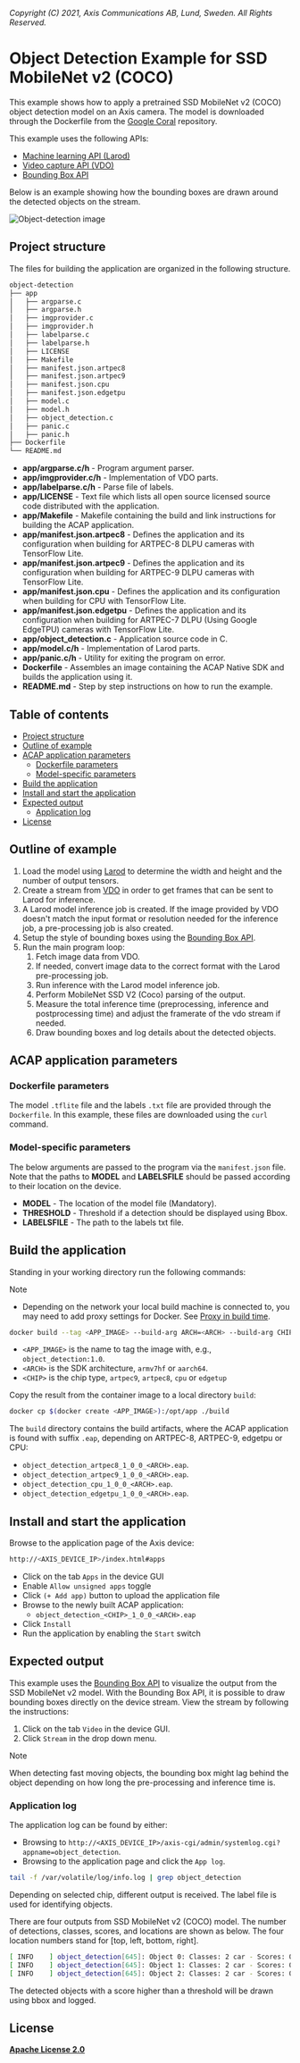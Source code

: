 *Copyright (C) 2021, Axis Communications AB, Lund, Sweden. All Rights Reserved.*
<!-- omit from toc -->
# Object Detection Example for SSD MobileNet v2 (COCO)

This example shows how to apply a pretrained SSD MobileNet v2 (COCO) object detection model on an Axis camera.
The model is downloaded through the Dockerfile from the [Google Coral](https://coral.ai/models/object-detection/) repository.

This example uses the following APIs:

- [Machine learning API (Larod)](https://developer.axis.com/acap/api/native-sdk-api/#machine-learning-api-larod)
- [Video capture API (VDO)](https://developer.axis.com/acap/api/native-sdk-api/#video-capture-api-vdo)
- [Bounding Box API](https://developer.axis.com/acap/api/native-sdk-api/#bounding-box-api)

Below is an example showing how the bounding boxes are drawn around the detected objects on the
stream.

![Object-detection image](object-detection.jpeg)

## Project structure

The files for building the application are organized in the following structure.

```sh
object-detection
├── app
│   ├── argparse.c
│   ├── argparse.h
│   ├── imgprovider.c
│   ├── imgprovider.h
│   ├── labelparse.c
│   ├── labelparse.h
│   ├── LICENSE
│   ├── Makefile
│   ├── manifest.json.artpec8
│   ├── manifest.json.artpec9
│   ├── manifest.json.cpu
│   ├── manifest.json.edgetpu
│   ├── model.c
│   ├── model.h
│   ├── object_detection.c
│   ├── panic.c
│   ├── panic.h
├── Dockerfile
└── README.md
```

- **app/argparse.c/h** - Program argument parser.
- **app/imgprovider.c/h** - Implementation of VDO parts.
- **app/labelparse.c/h** - Parse file of labels.
- **app/LICENSE** - Text file which lists all open source licensed source code distributed with the
application.
- **app/Makefile** - Makefile containing the build and link instructions for building the ACAP
application.
- **app/manifest.json.artpec8** - Defines the application and its configuration when building for
ARTPEC-8 DLPU cameras with TensorFlow Lite.
- **app/manifest.json.artpec9** - Defines the application and its configuration when building for
ARTPEC-9 DLPU cameras with TensorFlow Lite.
- **app/manifest.json.cpu** - Defines the application and its configuration when building for
CPU with TensorFlow Lite.
- **app/manifest.json.edgetpu** - Defines the application and its configuration when building for
ARTPEC-7 DLPU (Using Google EdgeTPU) cameras with TensorFlow Lite.
- **app/object_detection.c** - Application source code in C.
- **app/model.c/h** - Implementation of Larod parts.
- **app/panic.c/h** - Utility for exiting the program on error.
- **Dockerfile** -  Assembles an image containing the ACAP Native SDK and builds the application using it.
- **README.md** - Step by step instructions on how to run the example.

<!-- omit from toc -->
## Table of contents

- [Project structure](#project-structure)
- [Outline of example](#outline-of-example)
- [ACAP application parameters](#acap-application-parameters)
  - [Dockerfile parameters](#dockerfile-parameters)
  - [Model-specific parameters](#model-specific-parameters)
- [Build the application](#build-the-application)
- [Install and start the application](#install-and-start-the-application)
- [Expected output](#expected-output)
  - [Application log](#application-log)
- [License](#license)

## Outline of example

1. Load the model using [Larod](https://developer.axis.com/acap/api/native-sdk-api/#machine-learning-api-larod)
to determine the width and height and the number of output tensors.
2. Create a stream from [VDO](https://developer.axis.com/acap/api/native-sdk-api/#video-capture-api-vdo) in order to get frames that can be sent to Larod for inference.
3. A Larod model inference job is created. If the image provided by VDO doesn't match the input format or resolution needed for the inference job, a pre-processing job is also created.
4. Setup the style of bounding boxes using the
[Bounding Box API](https://developer.axis.com/acap/api/native-sdk-api/#bounding-box-api).
5. Run the main program loop:
    1. Fetch image data from VDO.
    2. If needed, convert image data to the correct format with the Larod pre-processing job.
    3. Run inference with the Larod model inference job.
    4. Perform MobileNet SSD V2 (Coco) parsing of the output.
    5. Measure the total inference time (preprocessing, inference and postprocessing time) and adjust the framerate of the vdo stream if needed.
    6. Draw bounding boxes and log details about the detected objects.

## ACAP application parameters

### Dockerfile parameters

The model `.tflite` file and the labels `.txt` file are provided through the `Dockerfile`. In this
example, these files are downloaded using the `curl` command.

### Model-specific parameters

The below arguments are passed to the program via the `manifest.json` file. Note that the paths to **MODEL** and **LABELSFILE** should be passed according to their location on the device.

- **MODEL** - The location of the model file (Mandatory).
- **THRESHOLD** - Threshold if a detection should be displayed using Bbox.
- **LABELSFILE** - The path to the labels txt file.

## Build the application

Standing in your working directory run the following commands:

> [!NOTE]
>
> - Depending on the network your local build machine is connected to, you may need to add proxy
> settings for Docker. See
> [Proxy in build time](https://developer.axis.com/acap/develop/proxy).
>

```sh
docker build --tag <APP_IMAGE> --build-arg ARCH=<ARCH> --build-arg CHIP=<CHIP> .
```

- `<APP_IMAGE>` is the name to tag the image with, e.g., `object_detection:1.0`.
- `<ARCH>` is the SDK architecture, `armv7hf` or `aarch64`.
- `<CHIP>` is the chip type, `artpec9`, `artpec8`, `cpu` or `edgetup`

Copy the result from the container image to a local directory `build`:

```sh
docker cp $(docker create <APP_IMAGE>):/opt/app ./build
```

The `build` directory contains the build artifacts, where the ACAP application is found with suffix
`.eap`, depending on ARTPEC-8, ARTPEC-9, edgetpu or CPU:

- `object_detection_artpec8_1_0_0_<ARCH>.eap`.
- `object_detection_artpec9_1_0_0_<ARCH>.eap`.
- `object_detection_cpu_1_0_0_<ARCH>.eap`.
- `object_detection_edgetpu_1_0_0_<ARCH>.eap`.

## Install and start the application

Browse to the application page of the Axis device:

```sh
http://<AXIS_DEVICE_IP>/index.html#apps
```

- Click on the tab `Apps` in the device GUI
- Enable `Allow unsigned apps` toggle
- Click `(+ Add app)` button to upload the application file
- Browse to the newly built ACAP application:
  - `object_detection_<CHIP>_1_0_0_<ARCH>.eap`
- Click `Install`
- Run the application by enabling the `Start` switch

## Expected output

This example uses the
[Bounding Box API](https://developer.axis.com/acap/api/native-sdk-api/#bounding-box-api)
to visualize the output from the SSD MobileNet v2 model. With the Bounding Box API, it is possible to draw
bounding boxes directly on the device stream. View the stream by following the instructions:

1. Click on the tab `Video` in the device GUI.
2. Click `Stream` in the drop down menu.

> [!NOTE]
>
> When detecting fast moving objects, the bounding box might lag behind the object depending on how
> long the pre-processing and inference time is.

### Application log

The application log can be found by either:

- Browsing to `http://<AXIS_DEVICE_IP>/axis-cgi/admin/systemlog.cgi?appname=object_detection`.
- Browsing to the application page and click the `App log`.

```sh
tail -f /var/volatile/log/info.log | grep object_detection
```

Depending on selected chip, different output is received. The label file is used for identifying objects.

There are four outputs from SSD MobileNet v2 (COCO) model. The number of detections, classes, scores, and locations are shown as below. The four location numbers stand for \[top, left, bottom, right\].

```sh
[ INFO    ] object_detection[645]: Object 0: Classes: 2 car - Scores: 0.769531 - Locations: [0.750146,0.086451,0.894765,0.299347]
[ INFO    ] object_detection[645]: Object 1: Classes: 2 car - Scores: 0.335938 - Locations: [0.005453,0.101417,0.045346,0.144171]
[ INFO    ] object_detection[645]: Object 2: Classes: 2 car - Scores: 0.308594 - Locations: [0.109673,0.005128,0.162298,0.050947]
```

The detected objects with a score higher than a threshold will be drawn using bbox and logged.

## License

**[Apache License 2.0](../LICENSE)**
